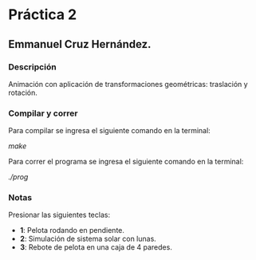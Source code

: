 # Práctica 2
## Emmanuel Cruz Hernández.

### Descripción
Animación con aplicación de transformaciones geométricas: traslación y rotación.

### Compilar y correr
Para compilar se ingresa el siguiente comando en la terminal:

_make_

Para correr el programa se ingresa el siguiente comando en la terminal:

_./prog_

### Notas
Presionar las siguientes teclas:
* **1**: Pelota rodando en pendiente.
* **2**: Simulación de sistema solar con lunas.
* **3**: Rebote de pelota en una caja de 4 paredes.
